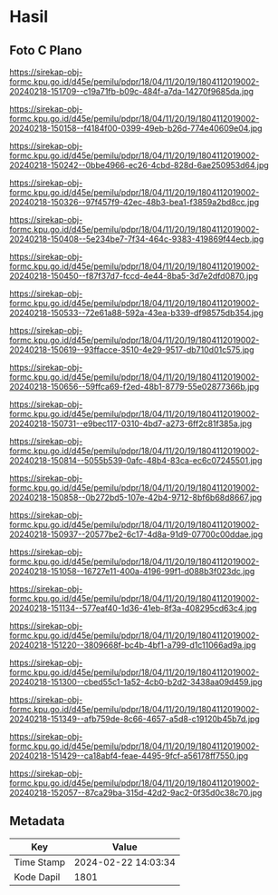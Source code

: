 # Hasil

## Foto C Plano

https://sirekap-obj-formc.kpu.go.id/d45e/pemilu/pdpr/18/04/11/20/19/1804112019002-20240218-151709--c19a71fb-b09c-484f-a7da-14270f9685da.jpg

https://sirekap-obj-formc.kpu.go.id/d45e/pemilu/pdpr/18/04/11/20/19/1804112019002-20240218-150158--f4184f00-0399-49eb-b26d-774e40609e04.jpg

https://sirekap-obj-formc.kpu.go.id/d45e/pemilu/pdpr/18/04/11/20/19/1804112019002-20240218-150242--0bbe4966-ec26-4cbd-828d-6ae250953d64.jpg

https://sirekap-obj-formc.kpu.go.id/d45e/pemilu/pdpr/18/04/11/20/19/1804112019002-20240218-150326--97f457f9-42ec-48b3-bea1-f3859a2bd8cc.jpg

https://sirekap-obj-formc.kpu.go.id/d45e/pemilu/pdpr/18/04/11/20/19/1804112019002-20240218-150408--5e234be7-7f34-464c-9383-419869f44ecb.jpg

https://sirekap-obj-formc.kpu.go.id/d45e/pemilu/pdpr/18/04/11/20/19/1804112019002-20240218-150450--f87f37d7-fccd-4e44-8ba5-3d7e2dfd0870.jpg

https://sirekap-obj-formc.kpu.go.id/d45e/pemilu/pdpr/18/04/11/20/19/1804112019002-20240218-150533--72e61a88-592a-43ea-b339-df98575db354.jpg

https://sirekap-obj-formc.kpu.go.id/d45e/pemilu/pdpr/18/04/11/20/19/1804112019002-20240218-150619--93ffacce-3510-4e29-9517-db710d01c575.jpg

https://sirekap-obj-formc.kpu.go.id/d45e/pemilu/pdpr/18/04/11/20/19/1804112019002-20240218-150656--59ffca69-f2ed-48b1-8779-55e02877366b.jpg

https://sirekap-obj-formc.kpu.go.id/d45e/pemilu/pdpr/18/04/11/20/19/1804112019002-20240218-150731--e9bec117-0310-4bd7-a273-6ff2c81f385a.jpg

https://sirekap-obj-formc.kpu.go.id/d45e/pemilu/pdpr/18/04/11/20/19/1804112019002-20240218-150814--5055b539-0afc-48b4-83ca-ec6c07245501.jpg

https://sirekap-obj-formc.kpu.go.id/d45e/pemilu/pdpr/18/04/11/20/19/1804112019002-20240218-150858--0b272bd5-107e-42b4-9712-8bf6b68d8667.jpg

https://sirekap-obj-formc.kpu.go.id/d45e/pemilu/pdpr/18/04/11/20/19/1804112019002-20240218-150937--20577be2-6c17-4d8a-91d9-07700c00ddae.jpg

https://sirekap-obj-formc.kpu.go.id/d45e/pemilu/pdpr/18/04/11/20/19/1804112019002-20240218-151058--16727e11-400a-4196-99f1-d088b3f023dc.jpg

https://sirekap-obj-formc.kpu.go.id/d45e/pemilu/pdpr/18/04/11/20/19/1804112019002-20240218-151134--577eaf40-1d36-41eb-8f3a-408295cd63c4.jpg

https://sirekap-obj-formc.kpu.go.id/d45e/pemilu/pdpr/18/04/11/20/19/1804112019002-20240218-151220--3809668f-bc4b-4bf1-a799-d1c11066ad9a.jpg

https://sirekap-obj-formc.kpu.go.id/d45e/pemilu/pdpr/18/04/11/20/19/1804112019002-20240218-151300--cbed55c1-1a52-4cb0-b2d2-3438aa09d459.jpg

https://sirekap-obj-formc.kpu.go.id/d45e/pemilu/pdpr/18/04/11/20/19/1804112019002-20240218-151349--afb759de-8c66-4657-a5d8-c19120b45b7d.jpg

https://sirekap-obj-formc.kpu.go.id/d45e/pemilu/pdpr/18/04/11/20/19/1804112019002-20240218-151429--ca18abf4-feae-4495-9fcf-a56178ff7550.jpg

https://sirekap-obj-formc.kpu.go.id/d45e/pemilu/pdpr/18/04/11/20/19/1804112019002-20240218-152057--87ca29ba-315d-42d2-9ac2-0f35d0c38c70.jpg


## Metadata

| Key        | Value               |
| ---------- | ------------------- |
| Time Stamp | 2024-02-22 14:03:34 |
| Kode Dapil | 1801                |



